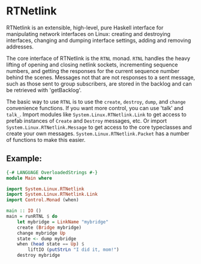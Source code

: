 # RTNetlink

RTNetlink is an extensible, high-level, pure Haskell interface for manipulating
network interfaces on Linux: creating and destroying interfaces, changing and
dumping interface settings, adding and removing addresses.

The core interface of RTNetlink is the `RTNL` monad. `RTNL` handles the heavy
lifting of opening and closing netlink sockets, incrementing sequence numbers,
and getting the responses for the current sequence number behind the scenes.
Messages not that are not responses to a sent message, such as those sent to
group subscribers, are stored in the backlog and can be retrieved with
'getBacklog'.

The basic way to use `RTNL` is to use the `create`, `destroy`, `dump`, and
`change` convenience functions. If you want more control, you can use 'talk'
and `talk_`. Import modules like `System.Linux.RTNetlink.Link` to get access
to prefab instances of `Create` and `Destroy` messages, etc. Or import
`System.Linux.RTNetlink.Message` to get access to the core typeclasses and
create your own messages. `System.Linux.RTNetlink.Packet` has a number of
functions to make this easier.

## Example:

```haskell
{-# LANGUAGE OverloadedStrings #-}
module Main where

import System.Linux.RTNetlink
import System.Linux.RTNetlink.Link
import Control.Monad (when)

main :: IO ()
main = runRTNL $ do
    let mybridge = LinkName "mybridge"
    create (Bridge mybridge)
    change mybridge Up
    state <- dump mybridge
    when (head state == Up) $
        liftIO (putStrLn "I did it, mom!")
    destroy mybridge
```
